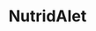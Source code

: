 ---
id: 4
image: diet.jpg
title: NutridAIet
description: Improve your diet with AI.
ref: https://github.com/Bafoj/dietAI
---